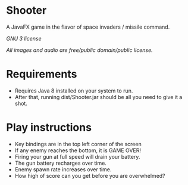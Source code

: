 # Shooter
A JavaFX game in the flavor of space invaders / missile command.

*GNU 3 license*

*All images and audio are free/public domain/public license.*

# Requirements
* Requires Java 8 installed on your system to run. 
* After that, running dist/Shooter.jar should be all you need to give it a shot.

# Play instructions
* Key bindings are in the top left corner of the screen
* If any enemy reaches the bottom, it is GAME OVER!
* Firing your gun at full speed will drain your battery.
* The gun battery recharges over time.
* Enemy spawn rate increases over time.
* How high of score can you get before you are overwhelmed?